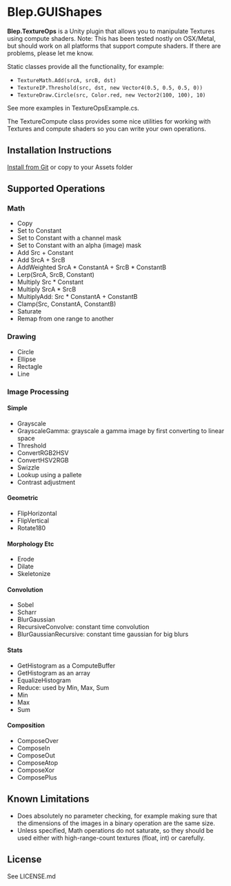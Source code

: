 Blep.GUIShapes
===============

**Blep.TextureOps** is a Unity plugin that allows you to manipulate Textures
using compute shaders. Note: This has been tested nostly on OSX/Metal, but
should work on all platforms that support compute shaders. If there are
problems, please let me know.

Static classes provide all the functionality, for example:
* `TextureMath.Add(srcA, srcB, dst)`
* `TextureIP.Threshold(src, dst, new Vector4(0.5, 0.5, 0.5, 0))`
* `TextureDraw.Circle(src, Color.red, new Vector2(100, 100), 10)`

See more examples in TextureOpsExample.cs.

The TextureCompute class provides some nice utilities for working with Textures
and compute shaders so you can write your own operations.


Installation Instructions
-------------------------

[Install from Git](https://docs.unity3d.com/Manual/upm-ui-giturl.html) or copy
to your Assets folder


Supported Operations
--------------------

### Math

* Copy
* Set to Constant
* Set to Constant with a channel mask
* Set to Constant with an alpha (image) mask
* Add Src + Constant
* Add SrcA + SrcB
* AddWeighted SrcA * ConstantA + SrcB * ConstantB
* Lerp(SrcA, SrcB, Constant)
* Multiply Src * Constant
* Multiply SrcA * SrcB
* MultiplyAdd: Src * ConstantA + ConstantB
* Clamp(Src, ConstantA, ConstantB)
* Saturate
* Remap from one range to another

### Drawing

* Circle
* Ellipse
* Rectagle
* Line

### Image Processing

#### Simple
* Grayscale
* GrayscaleGamma: grayscale a gamma image by first converting to linear space
* Threshold
* ConvertRGB2HSV
* ConvertHSV2RGB
* Swizzle
* Lookup using a pallete
* Contrast adjustment

#### Geometric
* FlipHorizontal
* FlipVertical
* Rotate180

#### Morphology Etc
* Erode
* Dilate
* Skeletonize

#### Convolution
* Sobel
* Scharr
* BlurGaussian
* RecursiveConvolve: constant time convolution
* BlurGaussianRecursive: constant time gaussian for big blurs

#### Stats
* GetHistogram as a ComputeBuffer
* GetHistogram as an array
* EqualizeHistogram
* Reduce: used by Min, Max, Sum
* Min
* Max
* Sum

#### Composition
* ComposeOver
* ComposeIn
* ComposeOut
* ComposeAtop
* ComposeXor
* ComposePlus

Known Limitations
----------------------------

* Does absolutely no parameter checking, for example making sure that the
  dimensions of the images in a binary operation are the same size.
* Unless specified, Math operations do not saturate, so they should be used
  either with high-range-count textures (float, int) or carefully.

License
-------

See LICENSE.md
